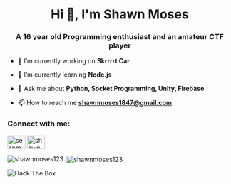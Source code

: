<h1 align="center">Hi 👋, I'm Shawn Moses</h1>
<h3 align="center">A 16 year old Programming enthusiast and an amateur CTF player</h3>

- 🔭 I’m currently working on **Skrrrrt Car**

- 🌱 I’m currently learning **Node.js**

- 💬 Ask me about **Python, Socket Programming, Unity, Firebase**

- 📫 How to reach me **shawnmoses1847@gmail.com**

<h3 align="left">Connect with me:</h3>
<p align="left">
<a href="https://instagram.com/seanmoses_1337" target="blank"><img align="center" src="https://cdn.jsdelivr.net/npm/simple-icons@3.0.1/icons/instagram.svg" alt="seanmoses_1337" height="30" width="40" /></a>
<a href="https://www.youtube.com/channel/UC8dQ3MDA9eeZYzPG8E89Edw" target="blank"><img align="center" src="https://cdn.jsdelivr.net/npm/simple-icons@3.0.1/icons/youtube.svg" alt="shawn codes" height="30" width="40" /></a>
</p>

<p><img align="left" src="https://github-readme-stats.vercel.app/api/top-langs?username=shawnmoses123&show_icons=true&locale=en&layout=compact" alt="shawnmoses123" /></p>

<p>&nbsp;<img align="center" src="https://github-readme-stats.vercel.app/api?username=shawnmoses123&show_icons=true&locale=en" alt="shawnmoses123" /></p>
<img src="http://www.hackthebox.eu/badge/image/162321" alt="Hack The Box">
